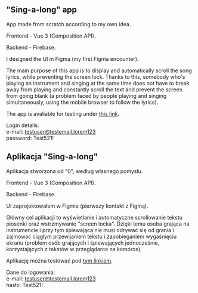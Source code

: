 ## "Sing-a-long" app

App made from scratch according to my own idea.

Frontend - Vue 3 (Composition API).

Backend - Firebase.

I designed the UI in Figma (my first Figma encounter).

The main purpose of this app is to display and automatically scroll the song lyrics, while preventing the screen lock. Thanks to this, somebody who's playing an instrument and singing at the same time does not have to break away from playing and constantly scroll the text and prevent the screen from going blank (a problem faced by people playing and singing simultaneously, using the mobile browser to follow the lyrics). 

The app is avaliable for testing under [this link](https://sing-a-long.web.app/). 

Login details:\
e-mail: testuser@testemail.lorem123\
password: Test521!

## Aplikacja "Sing-a-long"

Aplikacja stworzona od "0", według własnego pomysłu.

Frontend - Vue 3 (Composition API).

Backend - Firebase.

UI zaprojektowałem w Figmie (pierwszy kontakt z Figmą).

Główny cel aplikacji to wyświetlanie i automatyczne scrollowanie tekstu piosenki oraz wstrzmywanie "screen locka". Dzięki temu osoba grająca na instrumencie i przy tym śpiewająca nie musi odrywać się od grania i zajmować ciągłym przewijaniem tekstu i zapobieganiem wygaśnięciu ekranu (problem osób grających i śpiewających jednocześnie, korzystających z tekstów w przeglądarce na komórce).

Aplikację można testować pod [tym linkiem](https://sing-a-long.web.app/).

Dane do logowania:\
e-mail: testuser@testemail.lorem123\
hasło: Test521!
